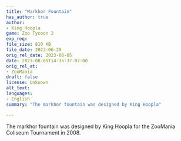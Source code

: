 ```yaml
---
title: "Markhor Fountain"
has_author: true
author: 
- King Hoopla
game: Zoo Tycoon 2
exp_req: 
file_size: 810 KB
file_date: 2023-06-29
orig_rel_date: 2023-08-05
date: 2023-08-05T14:35:37-07:00
orig_rel_at: 
- ZooMania
draft: false
license: Unknown
alt_text: 
languages:
- English
summary: "The markhor fountain was designed by King Hoopla"

---
```

The markhor fountain was designed by King Hoopla for the ZooMania Coliseum Tournament in 2008.